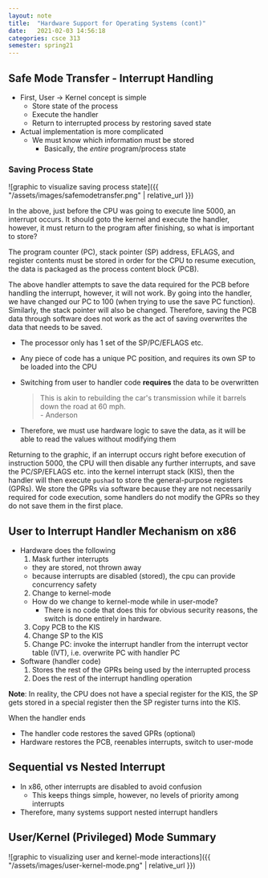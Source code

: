 ```yaml
---
layout: note
title:  "Hardware Support for Operating Systems (cont)"
date:   2021-02-03 14:56:18
categories: csce 313
semester: spring21
---
```

## Safe Mode Transfer - Interrupt Handling
- First, User -> Kernel concept is simple
  - Store state of the process
  - Execute the handler
  - Return to interrupted process by restoring saved state
- Actual implementation is more complicated
  - We must know which information must be stored
    - Basically, the *entire* program/process state

### Saving Process State
<div class="center" markdown="1">
![graphic to visualize saving process state]({{ "/assets/images/safemodetransfer.png" | relative_url }})
</div>

In the above, just before the CPU was going to execute line 5000, an interrupt occurs. It should goto the kernel and execute the handler, however, it must return to the program after finishing, so what is important to store?

The program counter (PC), stack pointer (SP) address, EFLAGS, and register contents must be stored in order for the CPU to resume execution, the data is packaged as the process content block (PCB).

The above handler attempts to save the data required for the PCB before handling the interrupt, however, it will not work. By going into the handler, we have changed our PC to 100 (when trying to use the save PC function). Similarly, the stack pointer will also be changed. Therefore, saving the PCB data through software does not work as the act of saving overwrites the data that needs to be saved.

- The processor only has 1 set of the SP/PC/EFLAGS etc.
- Any piece of code has a unique PC position, and requires its own SP to be loaded into the CPU
- Switching from user to handler code **requires** the data to be overwritten  

    > This is akin to rebuilding the car's transmission while it barrels down the road at 60 mph.  
    \- Anderson
- Therefore, we must use hardware logic to save the data, as it will be able to read the values without modifying them

Returning to the graphic, if an interrupt occurs right before execution of instruction 5000, the CPU will then disable any further interrupts, and save the PC/SP/EFLAGS etc. into the kernel interrupt stack (KIS), then the handler will then execute `pushad` to store the general-purpose registers (GPRs). We store the GPRs via software because they are not necessarily required for code execution, some handlers do not modify the GPRs so they do not save them in the first place. 

## User to Interrupt Handler Mechanism on x86
- Hardware does the following
  1. Mask further interrupts
    - they are stored, not thrown away
    - because interrupts are disabled (stored), the cpu can provide concurrency safety
  2. Change to kernel-mode
    - How do we change to kernel-mode while in user-mode?
      - There is no code that does this for obvious security reasons, the switch is done entirely in hardware.
  3. Copy PCB to the KIS
  4. Change SP to the KIS
  5. Change PC: invoke the interrupt handler from the interrupt vector table (IVT), i.e. overwrite PC with handler PC
- Software (handler code)
    1. Stores the rest of the GPRs being used by the interrupted process
    2. Does the rest of the interrupt handling operation

**Note**: In reality, the CPU does not have a special register for the KIS, the SP gets stored in a special register then the SP register turns into the KIS.

When the handler ends
- The handler code restores the saved GPRs (optional)
- Hardware restores the PCB, reenables interrupts, switch to user-mode

## Sequential vs Nested Interrupt
- In x86, other interrupts are disabled to avoid confusion
  - This keeps things simple, however, no levels of priority among interrupts
- Therefore, many systems support nested interrupt handlers

## User/Kernel (Privileged) Mode Summary
<div class="center" markdown="1">
![graphic to visualizing user and kernel-mode interactions]({{ "/assets/images/user-kernel-mode.png" | relative_url }})
</div>
